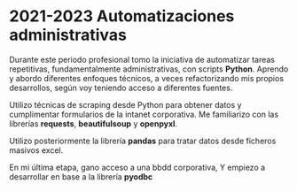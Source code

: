 <link rel="stylesheet" href="css/styles.css">

# 2021-2023 Automatizaciones administrativas


Durante este periodo profesional tomo la iniciativa de automatizar tareas repetitivas, fundamentalmente administrativas, con scripts **Python**. Aprendo y abordo diferentes enfoques técnicos, a veces refactorizando mis propios desarrollos, según voy teniendo acceso a diferentes fuentes.

Utilizo técnicas de scraping desde Python para obtener datos y cumplimentar formularios de la intanet corporativa. Me familiarizo con las librerías **requests**, **beautifulsoup** y **openpyxl**.

Utilizo posteriormente la librería **pandas** para tratar datos desde ficheros masivos excel.

En mi última etapa, gano acceso a una bbdd corporativa, Y empiezo a desarrollar en base a la librería **pyodbc**
